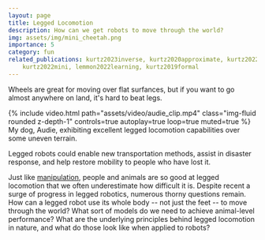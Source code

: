 ```yaml
---
layout: page
title: Legged Locomotion
description: How can we get robots to move through the world?
img: assets/img/mini_cheetah.png
importance: 5
category: fun
related_publications: kurtz2023inverse, kurtz2020approximate, kurtz2022contact,
    kurtz2022mini, lemmon2022learning, kurtz2019formal 
---
```


Wheels are great for moving over flat surfances, but if you want to go almost
anywhere on land, it's hard to beat legs. 

<div class="row">
    <div class="col-sm mt-3 mt-md-0">
        {% include video.html path="assets/video/audie_clip.mp4" class="img-fluid rounded z-depth-1" controls=true autoplay=true loop=true muted=true %}
    </div>
</div>
<div class="caption">
    My dog, Audie, exhibiting excellent legged locomotion capabilities over some
    uneven terrain. 
</div>

Legged robots could enable new transportation methods, assist in disaster response,
and help restore mobility to people who have lost it.

Just like [manipulation](/projects/manipulation), people and animals are so good at legged locomotion that we
often underestimate how difficult it is. Despite recent a surge of progress in
legged robotics, numerous thorny questions remain. How can a legged robot use its
whole body -- not just the feet -- to move through the world? What sort of
models do we need to achieve animal-level performance? What are the underlying
principles behind legged locomotion in nature, and what do those look like when
applied to robots?

